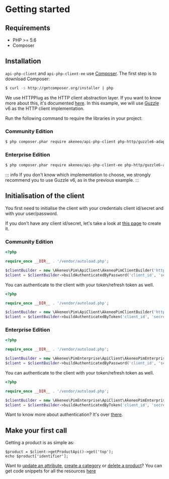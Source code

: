 # Getting started

## Requirements

* PHP >= 5.6
* Composer

## Installation

`api-php-client` and `api-php-client-ee` use [Composer](http://getcomposer.org).
The first step is to download Composer:

```bash
$ curl -s http://getcomposer.org/installer | php
```
We use HTTPPlug as the HTTP client abstraction layer. If you want to know more about this, it's documented [here](/php-client/http-client.html).
In this example, we will use [Guzzle](https://github.com/guzzle/guzzle) v6 as the HTTP client implementation.

Run the following command to require the libraries in your project:

### Community Edition 
```bash
$ php composer.phar require akeneo/api-php-client php-http/guzzle6-adapter
```

### Enterprise Edition
```bash
$ php composer.phar require akeneo/api-php-client-ee php-http/guzzle6-adapter
```

::: info
If you don't know which implementation to choose, we strongly recommend you to use Guzzle v6, as in the previous example.
:::

## Initialisation of the client

You first need to initialise the client with your credentials client id/secret and with your user/password.

If you don't have any client id/secret, let's take a look at [this page](/documentation/security.html#authentication) to create it.

### Community Edition

```php
<?php

require_once __DIR__ . '/vendor/autoload.php';

$clientBuilder = new \Akeneo\Pim\ApiClient\AkeneoPimClientBuilder('http://localhost/');
$client = $clientBuilder->buildAuthenticatedByPassword('client_id', 'secret', 'admin', 'admin');
```

You can authenticate to the client with your token/refresh token as well.
```php
<?php

require_once __DIR__ . '/vendor/autoload.php';

$clientBuilder = new \Akeneo\Pim\ApiClient\AkeneoPimClientBuilder('http://localhost/');
$client = $clientBuilder->buildAuthenticatedByToken('client_id', 'secret', 'token', 'refresh_token');
```

### Enterprise Edition

```php
<?php

require_once __DIR__ . '/vendor/autoload.php';

$clientBuilder = new \Akeneo\PimEnterprise\ApiClient\AkeneoPimEnterpriseClientBuilder('http://localhost/');
$client = $clientBuilder->buildAuthenticatedByPassword('client_id', 'secret', 'admin', 'admin');
```

You can authenticate to the client with your token/refresh token as well.
```php
<?php

require_once __DIR__ . '/vendor/autoload.php';

$clientBuilder = new \Akeneo\PimEnterprise\ApiClient\AkeneoPimEnterpriseClientBuilder('http://localhost/');
$client = $clientBuilder->buildAuthenticatedByToken('client_id', 'secret', 'token', 'refresh_token');
```

Want to know more about authentication? It's over [there](/php-client/authentication.html).

## Make your first call

Getting a product is as simple as:

```
$product = $client->getProductApi()->get('top');
echo $product['identifier'];
```

Want to [update an attribute](/php-client/ce-resources.html#upsert-an-attribute), [create a category](/php-client/ce-resources.html#create-a-category) or [delete a product](/php-client/ce-resources.html#delete-a-product)? You can get code snippets for all the resources [here](/php-client/ce-resources.html)
